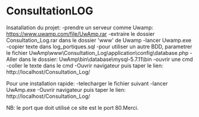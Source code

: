 # ConsultationLOG
Insatallation du projet:
-prendre un serveur comme Uwamp: https://www.uwamp.com/file/UwAmp.rar
-extraire le dossier Consultation_Log.rar dans le dossier 'www' de Uwamp
-lancer Uwamp.exe
-copier texte dans log_portiques.sql 
-pour utiliser un autre BDD, parametrer le fichier UwAmp\www\Consultation_Log\application\config\database.php 
-Aller dans le dossier: UwAmp\bin\database\mysql-5.7.11\bin
-ouvrir une cmd
-coller le texte dans le cmd
-Ouvrir navigateur puis taper le lien: http://localhost/Consultation_Log/

Pour une installation rapide:
-telecharger le fichier suivant
-lancer UwAmp.exe
-Ouvrir navigateur puis taper le lien: http://localhost/Consultation_Log/

NB: le port que doit utilisé ce site est le port 80.Merci.